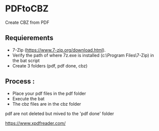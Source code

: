 # PDFtoCBZ
Create CBZ from PDF

## Requierements
 - 7-Zip (https://www.7-zip.org/download.html). 
 - Verify the path of where 7z.exe is installed (c:\Program Files\7-Zip) in the bat script
 - Create 3 folders (pdf, pdf done, cbz)

## Process :
 - Place your pdf files in the pdf folder
 - Execute the bat
 - The cbz files are in the cbz folder

pdf are not deleted but mived to the 'pdf done' folder

https://www.xpdfreader.com/



